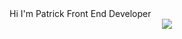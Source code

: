 <div>
    Hi I'm Patrick Front End Developer 
</div>


<div id="header" align="center">
  <img src=https://user-images.githubusercontent.com/74038190/212749171-b84692a8-2b04-4e3b-93ca-ac14705da224.gif
</div>

<!--
**Patrick-Dev2/Patrick-Dev2** is a ✨ _special_ ✨ repository because its `README.md` (this file) appears on your GitHub profile.

Here are some ideas to get you started:

- 🔭 I’m currently working on ...
- 🌱 I’m currently learning ...
- 👯 I’m looking to collaborate on ...
- 🤔 I’m looking for help with ...
- 💬 Ask me about ...
- 📫 How to reach me: ...
- 😄 Pronouns: ...
- ⚡ Fun fact: ...
-->
